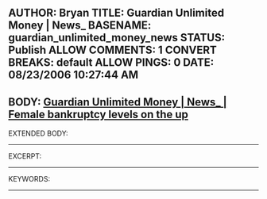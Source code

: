 AUTHOR: Bryan
TITLE: Guardian Unlimited Money | News_
BASENAME: guardian_unlimited_money_news
STATUS: Publish
ALLOW COMMENTS: 1
CONVERT BREAKS: __default__
ALLOW PINGS: 0
DATE: 08/23/2006 10:27:44 AM
-----
BODY:
<a title="Guardian Unlimited Money | News_ | Female bankruptcy levels on the up" href="http://money.guardian.co.uk/news_/story/0,,1855057,00.html?gusrc=rss&feed=1">Guardian Unlimited Money | News_ | Female bankruptcy levels on the up</a>
-----
EXTENDED BODY:

-----
EXCERPT:

-----
KEYWORDS:

-----


